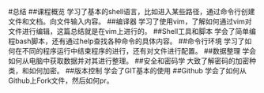 #总结
##课程概览
学习了基本的shell语言，比如进入某些路径，通过命令行创建文件和文档。向文件输入内容。
##编译器
学习了使用vim，了解如何通过vim对文件进行编辑，这篇总结就是在vim上进行的。
##Shell工具和脚本
学会了简单编程bash脚本，还有通过help查找各种命令的具体内容。
##命令行环境
学习了如何在不同的程序运行中结束程序的进行，还有对文件进行配置。
##数据整理
学会如何从电脑中获取数据并对其进行整理。
##安全和密码学
大致了解密码的加密种类，和如何加密。
##版本控制
学会了GIT基本的使用
##Github
学会了如何从Github上Fork文件，然后如何pr。

